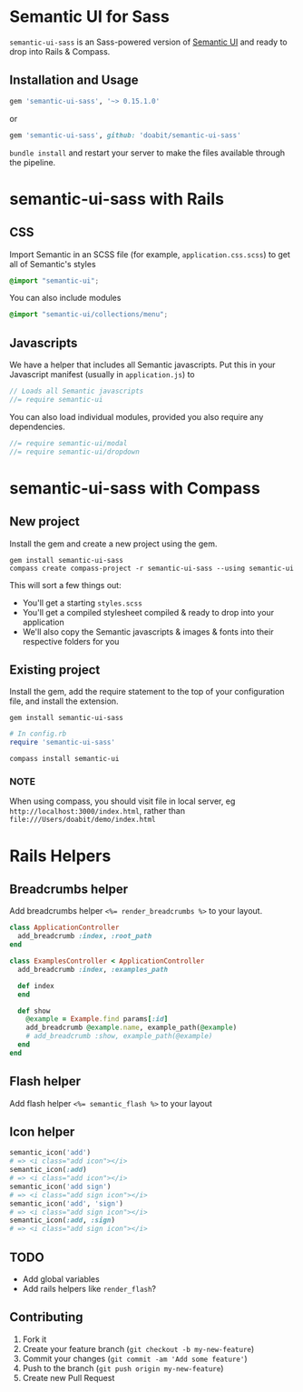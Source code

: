 # Semantic UI for Sass

`semantic-ui-sass` is an Sass-powered version of [Semantic UI](https://github.com/Semantic-Org/Semantic-UI) and ready to drop into Rails & Compass.

## Installation and Usage

```ruby
gem 'semantic-ui-sass', '~> 0.15.1.0'
```
or

```ruby
gem 'semantic-ui-sass', github: 'doabit/semantic-ui-sass'
```

`bundle install` and restart your server to make the files available through the pipeline.

# semantic-ui-sass with Rails

## CSS

Import Semantic in an SCSS file (for example, `application.css.scss`) to get all of Semantic's styles

```css
@import "semantic-ui";
```

You can also include modules

```css
@import "semantic-ui/collections/menu";
```

## Javascripts

We have a helper that includes all Semantic javascripts. Put this in your Javascript manifest (usually in `application.js`) to

```js
// Loads all Semantic javascripts
//= require semantic-ui
```

You can also load individual modules, provided you also require any dependencies.

```js
//= require semantic-ui/modal
//= require semantic-ui/dropdown
```

# semantic-ui-sass with Compass

## New project

Install the gem and create a new project using the gem.

```console
gem install semantic-ui-sass
compass create compass-project -r semantic-ui-sass --using semantic-ui
```

This will sort a few things out:

* You'll get a starting `styles.scss`
* You'll get a compiled stylesheet compiled & ready to drop into your application
* We'll also copy the Semantic javascripts & images & fonts into their respective folders for you

## Existing project

Install the gem, add the require statement to the top of your configuration file, and install the extension.

```console
gem install semantic-ui-sass
```

```ruby
# In config.rb
require 'semantic-ui-sass'
```

```console
compass install semantic-ui
```

### NOTE

When using compass, you should visit file in local server, eg `http://localhost:3000/index.html`, rather than `file:///Users/doabit/demo/index.html`

# Rails Helpers

## Breadcrumbs helper

Add breadcrumbs helper `<%= render_breadcrumbs %>` to your layout.

```ruby
class ApplicationController
  add_breadcrumb :index, :root_path
end
```

```ruby
class ExamplesController < ApplicationController
  add_breadcrumb :index, :examples_path

  def index
  end

  def show
    @example = Example.find params[:id]
    add_breadcrumb @example.name, example_path(@example)
    # add_breadcrumb :show, example_path(@example)
  end
end
```

## Flash helper

Add flash helper `<%= semantic_flash %>` to your layout

## Icon helper

```ruby
semantic_icon('add')
# => <i class="add icon"></i>
semantic_icon(:add)
# => <i class="add icon"></i>
semantic_icon('add sign')
# => <i class="add sign icon"></i>
semantic_icon('add', 'sign')
# => <i class="add sign icon"></i>
semantic_icon(:add, :sign)
# => <i class="add sign icon"></i>
```

## TODO

* Add global variables
* Add rails helpers like `render_flash`?

## Contributing

1. Fork it
2. Create your feature branch (`git checkout -b my-new-feature`)
3. Commit your changes (`git commit -am 'Add some feature'`)
4. Push to the branch (`git push origin my-new-feature`)
5. Create new Pull Request

